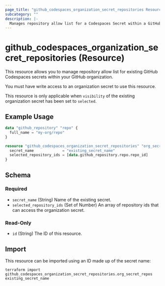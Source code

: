 ```yaml
---
page_title: "github_codespaces_organization_secret_repositories Resource - github"
subcategory: ""
description: |-
  Manages repository allow list for a Codespaces Secret within a GitHub organization
---
```


# github_codespaces_organization_secret_repositories (Resource)

This resource allows you to manage repository allow list for existing GitHub Codespaces secrets within your GitHub organization.

You must have write access to an organization secret to use this resource.

This resource is only applicable when `visibility` of the existing organization secret has been set to `selected`.

## Example Usage

```terraform
data "github_repository" "repo" {
  full_name = "my-org/repo"
}

resource "github_codespaces_organization_secret_repositories" "org_secret_repos" {
  secret_name             = "existing_secret_name"
  selected_repository_ids = [data.github_repository.repo.repo_id]
}
```

<!-- schema generated by tfplugindocs -->
## Schema

### Required

- `secret_name` (String) Name of the existing secret.
- `selected_repository_ids` (Set of Number) An array of repository ids that can access the organization secret.

### Read-Only

- `id` (String) The ID of this resource.

## Import

This resource can be imported using an ID made up of the secret name:

```shell
terraform import github_codespaces_organization_secret_repositories.org_secret_repos existing_secret_name
```
